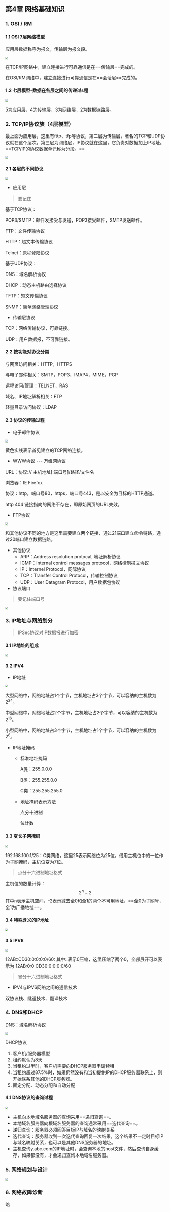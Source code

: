 ## 第4章 网络基础知识

### 1. OSI / RM

#### 1.1 OSI 7层网络模型

应用层数据称呼为报文，传输层为报文段。

<img src="./pic/chapter4/screenshot.jpeg" style="zoom:50%;" />

在TCP/IP网络中，建立连接进行可靠通信是在==传输层==完成的。

在OSI/RM网络中，建立连接进行可靠通信是在==会话层==完成的。

#### 1.2 七层模型-数据在各层之间的传递过s程

<img src="./pic/chapter4/screenshot1.jpeg" style="zoom:50%;" />

5为应用层，4为传输层，3为网络层，2为数据链路层。

### 2. TCP/IP协议族（4层模型）

最上面为应用层，这里有fttp、tfp等协议，第二层为传输层，著名的TCP和UDP协议就在这个层次，第三层为网络层，IP协议就在这里，它负责对数据加上IP地址。==TCP/IP的协议数据单元称为分段。==

<img src="./pic/chapter4/TCP_IP_data.jpg" style="zoom:50%;" />



#### 2.1 各层的不同协议

<img src="./pic/chapter4/screenshot2.jpeg" style="zoom:50%;" />

* 应用层

> 要记住

基于TCP协议：

POP3/SMTP：邮件发接受与发送，POP3接受邮件，SMTP发送邮件。

FTP：文件传输协议

HTTP：超文本传输协议

Telnet：原程登陆协议

基于UDP协议：

DNS：域名解析协议

DHCP：动态主机路由选择协议

TFTP：短文传输协议

SNMP：简单网络管理协议

* 传输层协议

TCP：网络传输协议，可靠链接。

UDP：用户数据报，不可靠链接。

#### 2.2 按功能对协议分类

与网页访问相关：HTTP，HTTPS

与电子邮件相关：SMTP，POP3，IMAP4，MIME，PGP

远程访问/管理：TELNET，RAS

域名、IP地址解析相关：FTP

轻量目录访问协议：LDAP

#### 2.3 协议的传输过程

* 电子邮件协议

<img src="./pic/chapter4/screenshot3.jpeg" style="zoom:50%;" />

黄色实线表示首见建立的TCP网络连接。

* WWW协议 --- 万维网协议

URL：协议:// 主机地址[:端口号]/路径/文件名

浏览器：IE Firefox

协议：http，端口号80，https，端口号443，是以安全为目标的HTTP通道。

http 404 链接指向的网络不存在，即原始网页的URL失效。

* FTP协议

<img src="./pic/chapter4/screenshot4.jpeg" style="zoom:50%;" />

和其他协议不同的地方是这里需要建立两个链接，通过21端口建立命令链路，通过20端口建立数据链路。

* 其他协议
  * ARP：Address resolution protocal, 地址解析协议
  * ICMP：Internal control messages protocol，网络控制报文协议
  * IP：Internel Protocol，网际协议
  * TCP：Transfer Control Protocol，传输控制协议
  * UDP：User Datagram Protocol，用户数据包协议
* 协议端口

> 要记住端口号

<img src="./pic/chapter4/screenshot5.jpeg" style="zoom:50%;" />



### 3. IP地址与网络划分

> IPSec协议对IP数据报进行加密

#### 3.1 IP地址的组成

<img src="./pic/chapter4/screenshot6.jpeg" style="zoom:50%;" />

#### 3.2 IPV4

* IP地址

<img src="./pic/chapter4/screenshot7.jpeg" style="zoom:50%;" />

大型网络中，网络地址占1个字节，主机地址占3个字节，可以容纳的主机数为 $2^{24}$。

中型网络中，网络地址占2个字节，主机地址占2个字节，可以容纳的主机数为$2^{16}$。

小型网络中，网络地址占3个字节，主机地址占1个字节，可以容纳的主机数为$2^{8}$。

* IP地址掩码

  * 标准地址掩码

    A类：255.0.0.0

    B类：255.255.0.0

    C类：255.255.255.0

  * 地址掩码表示方法

    点分十进制

    位计数

#### 3.3 变长子网掩码

<img src="./pic/chapter4/screenshot8.jpeg" style="zoom:50%;" />

192.168.100.1/25：C类网络，这里25表示网络位为25位，借用主机位中的一位作为子网掩码，主机位变为7位。

> 点分十六进制地址格式

主机位的数量计算：
$$
2^n-2
$$
其中n表示主机空间，-2表示减去全0和全1的两个不可用地址，==全0为子网号，全1为广播地址==。

#### 3.4 特殊含义的IP地址

<img src="./pic/chapter4/screenshot9.jpeg" style="zoom:50%;" />

#### 3.5 IPV6

<img src="./pic/chapter4/screenshot10.jpeg" style="zoom:50%;" />

12AB::CD30:0:0:0:0/60: 其中::表示0压缩，这里压缩了两个0，全部展开可以表示为 12AB:0:0:CD30:0:0:0:0/60

> 冒分十六进制地址格式

* IPV4与IPV6网络之间的通信技术

双协议栈、隧道技术、翻译技术

### 4. DNS和DHCP

DNS：域名解析协议

<img src="./pic/chapter4/screenshot11.jpeg" style="zoom:50%;" />

DHCP协议

1. 客户机/服务器模型
2. 租约默认为8天
3. 当租约过半时，客户机需要向DHCP服务器申请续租
4. 当租约超过87.5%时，如果仍然没有和当初提供IP的DHCP服务器联系上，则开始联系其他的DHCP服务器。
5. 固定分配、动态分配和自动分配

#### 4.1 DNS协议的查询过程

<img src="./pic/chapter4/screenshot12.jpeg" style="zoom:50%;" />

* 主机向本地域名服务器的查询采用==递归查询==。
* 本地域名服务器向根域名服务器的查询通常采用==迭代查询==。
* 递归查询：服务器必须回答目标IP与域名的映射关系
* 迭代查询：服务器收到一次迭代查询回复一次结果，这个结果不一定时目标IP与域名映射关系，也可以是其他DNS服务器的地址。
* 主机查询y.abc.com的IP地址时，会查询本地的host文件，然后查询自身缓存，如果都没有，才会递归查询本地域名服务器。

### 5. 网络规划与设计

<img src="./pic/chapter4/screenshot13.jpeg" style="zoom:50%;" />

### 6. 网络故障诊断

略